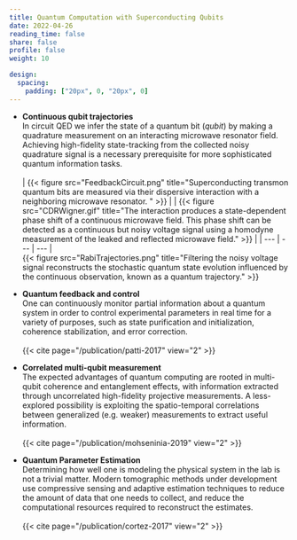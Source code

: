```yaml
---
title: Quantum Computation with Superconducting Qubits
date: 2022-04-26
reading_time: false  
share: false  
profile: false  
weight: 10

design:
  spacing:
    padding: ["20px", 0, "20px", 0]
---
```


- **Continuous qubit trajectories**\
  In circuit QED we infer the state of a quantum bit (_qubit_) by making a quadrature measurement on an interacting microwave resonator field. Achieving high-fidelity state-tracking from the collected noisy quadrature signal is a necessary prerequisite for more sophisticated quantum information tasks. <br/><br/>
  | {{< figure src="FeedbackCircuit.png" title="Superconducting transmon quantum bits are measured via their dispersive interaction with a neighboring microwave resonator. " >}} |  | {{< figure src="CDRWigner.gif" title="The interaction produces a state-dependent phase shift of a continuous microwave field. This phase shift can be detected as a continuous but noisy voltage signal using a homodyne measurement of the leaked and reflected microwave field." >}} |
| --- | --- | --- | <br/>
  {{< figure src="RabiTrajectories.png" title="Filtering the noisy voltage signal reconstructs the stochastic quantum state evolution influenced by the continuous observation, known as a quantum trajectory." >}}


- **Quantum feedback and control**\
  One can continuously monitor partial information about a quantum system in order to control experimental parameters in real time for a variety of purposes, such as state purification and initialization, coherence stabilization, and error correction. <br/>\
  {{< cite page="/publication/patti-2017" view="2" >}}


- **Correlated multi-qubit measurement**\
  The expected advantages of quantum computing are rooted in multi-qubit coherence and entanglement effects, with information extracted through uncorrelated high-fidelity projective measurements. A less-explored possibility is exploiting the spatio-temporal correlations between generalized (e.g. weaker) measurements to extract useful information. <br/>\
  {{< cite page="/publication/mohseninia-2019" view="2" >}}


- **Quantum Parameter Estimation**\
  Determining how well one is modeling the physical system in the lab is not a trivial matter. Modern tomographic methods under development use compressive sensing and adaptive estimation techniques to reduce the amount of data that one needs to collect, and reduce the computational resources required to reconstruct the estimates. <br/>\
  {{< cite page="/publication/cortez-2017" view="2" >}}



